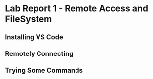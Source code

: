 # Lab Report 1 - Remote Access and FileSystem

## Installing VS Code

## Remotely Connecting

## Trying Some Commands


